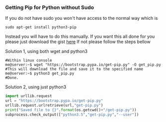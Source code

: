 ### Getting Pip for Python without Sudo

If you do not have sudo you won't have access to the normal way which is

```
sudo apt-get install python3-pip
```

Instead you will have to do this manually.
If you want this all done for you please just download the gist [here](https://gist.github.com/Lagicrus/5dd000c3e072542f8a288660a044651a)
If not please follow the steps bellow

Solution 1, using both wget and python3
```
#Within linux console
me@server:~$ wget "https://bootstrap.pypa.io/get-pip.py" -O get_pip.py
#This will download the file and save it to the specified name
me@server:~$ python3 get_pip.py
#Done.
```
Solution 2, using just python3
```Python
import urllib.request
url = "https://bootstrap.pypa.io/get-pip.py"
urllib.request.urlretrieve(url,"get-pip.py")
print("Saved file to {}".format(os.getcwd()+"/get-pip.py"))
subprocess.check_output(["python3.5","get-pip.py","--user"])
```
